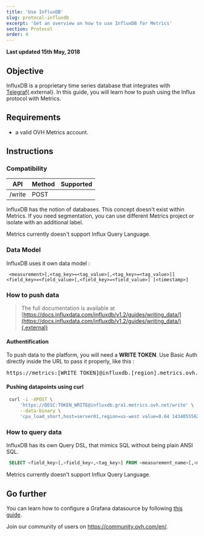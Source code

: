 ```yaml
---
title: 'Use InfluxDB'
slug: protocol-influxdb
excerpt: 'Get an overview on how to use InfluxDB for Metrics'
section: Protocol
order: 4
---
```


**Last updated 15th May, 2018**

## Objective

InfluxDB is a proprietary time series database that integrates with [Telegraf](https://github.com/influxdata/telegraf){.external}. In this guide, you will learn how to push using the Influx protocol with Metrics.

## Requirements

- a valid OVH Metrics account.

## Instructions

### Compatibility

| API    | Method | Supported |
|--------|--------|-----------|
| /write | POST   |  <i class="fas fa-check"></i> |

InfluxDB has the notion of databases. This concept doesn't exist within Metrics. If you need segmentation, you can use different Metrics project or isolate with an additional label.

Metrics currently doesn't support Influx Query Language.

### Data Model

InfluxDB uses it own data model :

```
 <measurement>[,<tag_key>=<tag_value>[,<tag_key>=<tag_value>]] <field_key>=<field_value>[,<field_key>=<field_value>] [<timestamp>]
```


### How to push data

> The full documentation is available at [https://docs.influxdata.com/influxdb/v1.2/guides/writing_data/](https://docs.influxdata.com/influxdb/v1.2/guides/writing_data/){.external}

#### Authentification

To push data to the platform, you will need a **WRITE TOKEN**. Use Basic Auth directly inside the URL to pass it properly, like this :

<pre>https://metrics:[WRITE_TOKEN]@influxdb.[region].metrics.ovh.net</pre>

#### Pushing datapoints using curl

```sh
 curl -i -XPOST \
     'https://DESC:TOKEN_WRITE@influxdb.gra1.metrics.ovh.net/write' \
     --data-binary \
     'cpu_load_short,host=server01,region=us-west value=0.64 1434055562000000000'
```

### How to query data

InfluxDB has its own Query DSL, that mimics SQL without being plain ANSI SQL.

```sql
 SELECT <field_key>[,<field_key>,<tag_key>] FROM <measurement_name>[,<measurement_name>]
```

Metrics currently doesn't support Influx Query Language.

## Go further

You can learn how to configure a Grafana  datasource by following [this guide](../start-grafana).

Join our community of users on <https://community.ovh.com/en/>.